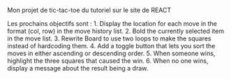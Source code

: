 Mon projet de tic-tac-toe du tutoriel sur le site de REACT

  Les prochains objectifs sont :
    1. Display the location for each move in the format (col, row) in the move history  list.
    2. Bold the currently selected item in the move list.
    3. Rewrite Board to use two loops to make the squares instead of hardcoding them.
    4. Add a toggle button that lets you sort the moves in either ascending or descending order.
    5. When someone wins, highlight the three squares that caused the win.
    6. When no one wins, display a message about the result being a draw.
